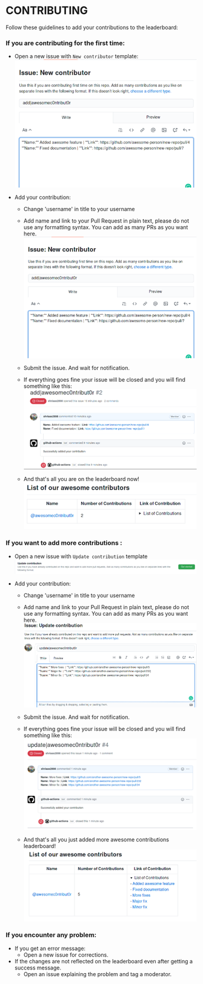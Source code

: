 # CONTRIBUTING
Follow these guidelines to add your contributions to the leaderboard:

### If you are contributing for the first time: 
- Open a new issue with `New contributor` template: 
![new cotributor issue template](Screenshots/new-contributor-issue-example.png)

- Add your contribution:
  - Change 'username' in title to your username
  - Add name and link to your Pull Request in plain text, please do not use any formatting syntax. You can add as many PRs as you want here.
  ![new cotributor issue example](Screenshots/new-contributor-issue-example.png)
  
  - Submit the issue. And wait for notification.
  
  - If everything goes fine your issue will be closed and you will find something like this: 
  ![saved new contribution](Screenshots/saved-new-contribution.png)
  
  - And that's all you are on the leaderboard now!  
  ![leaderboard new contribution](Screenshots/leaderboard-new-contribution.png)

### If you want to add more contributions : 
- Open a new issue with `Update contribution` template
![updated contributor issue template](Screenshots/updated-contributor-issue-template.png)

- Add your contribution:
  - Change 'username' in title to your username
  - Add name and link to your Pull Request in plain text, please do not use any       formatting syntax. You can add as many PRs as you want here.
  ![updated contributor issue example](Screenshots/updated-contributor-issue-example.png)
  
  - Submit the issue. And wait for notification.
  - If everything goes fine your issue will be closed and you will find something like this: 
  ![saved updated contribution](Screenshots/saved-updated-contribution.png)
  
  - And that's all you just added more awesome contributions leaderboard!  
  ![leaderboard updated contribution](Screenshots/leaderboard-updated-contribution.png)

### If you encounter any problem:
- If you get an error message:
  - Open a new issue for corrections.
- If the changes are not reflected on the leaderboard even after getting a success message.
  - Open an issue explaining the problem and tag a moderator.
  
  
